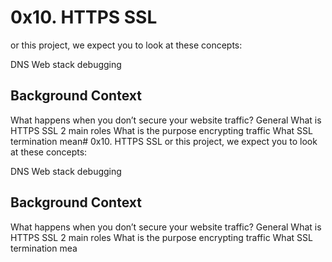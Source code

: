 # 0x10. HTTPS SSL
or this project, we expect you to look at these concepts:

DNS
Web stack debugging
## Background Context
What happens when you don’t secure your website traffic?
General
What is HTTPS SSL 2 main roles
What is the purpose encrypting traffic
What SSL termination mean# 0x10. HTTPS SSL
or this project, we expect you to look at these concepts:

DNS
Web stack debugging
## Background Context
What happens when you don’t secure your website traffic?
General
What is HTTPS SSL 2 main roles
What is the purpose encrypting traffic
What SSL termination mea
